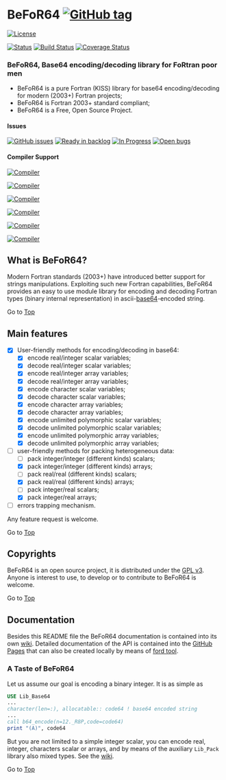 <a name="top"></a>

# BeFoR64 [![GitHub tag](https://img.shields.io/github/tag/szaghi/BeFoR64.svg)]()

[![License](https://img.shields.io/badge/license-GNU%20GeneraL%20Public%20License%20v3%20,%20GPLv3-blue.svg)]()

[![Status](https://img.shields.io/badge/status-stable-brightgreen.svg)]()
[![Build Status](https://travis-ci.org/szaghi/BeFoR64.svg?branch=master)](https://travis-ci.org/szaghi/BeFoR64)
[![Coverage Status](https://coveralls.io/repos/szaghi/BeFoR64/badge.svg?branch=master)](https://coveralls.io/r/szaghi/BeFoR64?branch=master)

### BeFoR64, Base64 encoding/decoding library for FoRtran poor men

+ BeFoR64 is a pure Fortran (KISS) library for base64 encoding/decoding for modern (2003+) Fortran projects;
+ BeFoR64 is Fortran 2003+ standard compliant;
+ BeFoR64 is a Free, Open Source Project.

#### Issues
[![GitHub issues](https://img.shields.io/github/issues/szaghi/BeFoR64.svg)]()
[![Ready in backlog](https://badge.waffle.io/szaghi/BeFoR64.png?label=ready&title=Ready)](https://waffle.io/szaghi/BeFoR64)
[![In Progress](https://badge.waffle.io/szaghi/BeFoR64.png?label=in%20progress&title=In%20Progress)](https://waffle.io/szaghi/BeFoR64)
[![Open bugs](https://badge.waffle.io/szaghi/BeFoR64.png?label=bug&title=Open%20Bugs)](https://waffle.io/szaghi/BeFoR64)

#### Compiler Support
[![Compiler](https://img.shields.io/badge/GNU%20Gfortran%20Compiler-build%20pass%20with%20v4.9.2+-brightgreen.svg)]()

[![Compiler](https://img.shields.io/badge/Intel%20Fortran%20Compiler-build%20pass%20with%20v12.x+-brightgreen.svg)]()

[![Compiler](https://img.shields.io/badge/IBM%20XL%20Fortran%20Compiler-not%20tested-yellow.svg)]()

[![Compiler](https://img.shields.io/badge/g95%20Fortran%20Compiler-not%20tested-yellow.svg)]()

[![Compiler](https://img.shields.io/badge/NAG%20Fortran%20Compiler-not%20tested-yellow.svg)]()

[![Compiler](https://img.shields.io/badge/PGI%20Fortran%20Compiler-not%20tested-yellow.svg)]()

## What is BeFoR64?

Modern Fortran standards (2003+) have introduced better support for strings manipulations. Exploiting such new Fortran capabilities, BeFoR64 provides an easy to use module library for encoding and decoding Fortran types (binary internal representation) in ascii-[base64](http://en.wikipedia.org/wiki/Base64)-encoded string.

Go to [Top](#top)

## Main features

* [X] User-friendly methods for encoding/decoding in base64:
    * [x] encode real/integer scalar variables;
    * [X] decode real/integer scalar variables;
    * [x] encode real/integer array variables;
    * [X] decode real/integer array variables;
    * [X] encode character scalar variables;
    * [X] decode character scalar variables;
    * [X] encode character array variables;
    * [X] decode character array variables;
    * [X] encode unlimited polymorphic scalar variables;
    * [X] decode unlimited polymorphic scalar variables;
    * [X] encode unlimited polymorphic array variables;
    * [X] decode unlimited polymorphic array variables;
* [ ] user-friendly methods for packing heterogeneous data:
    * [ ] pack integer/integer (different kinds) scalars;
    * [x] pack integer/integer (different kinds) arrays;
    * [ ] pack real/real (different kinds) scalars;
    * [x] pack real/real (different kinds) arrays;
    * [ ] pack integer/real scalars;
    * [x] pack integer/real arrays;
* [ ] errors trapping mechanism.

Any feature request is welcome.

Go to [Top](#top)

## Copyrights

BeFoR64 is an open source project, it is distributed under the [GPL v3](http://www.gnu.org/licenses/gpl-3.0.html). Anyone is interest to use, to develop or to contribute to BeFoR64 is welcome.

Go to [Top](#top)

## Documentation

Besides this README file the BeFoR64 documentation is contained into its own [wiki](https://github.com/szaghi/BeFoR64/wiki). Detailed documentation of the API is contained into the [GitHub Pages](http://szaghi.github.io/BeFoR64/index.html) that can also be created locally by means of [ford tool](https://github.com/cmacmackin/ford).

### A Taste of BeFoR64
Let us assume our goal is encoding a binary integer. It is as simple as
```fortran
USE Lib_Base64
...
character(len=:), allocatable:: code64 ! base64 encoded string
...
call b64_encode(n=12._R8P,code=code64)
print "(A)", code64
```

But you are not limited to a simple integer scalar, you can encode real, integer, characters scalar or arrays, and by means of the auxiliary `Lib_Pack` library also mixed types. See the [wiki](https://github.com/szaghi/BeFoR64/wiki).

Go to [Top](#top)
